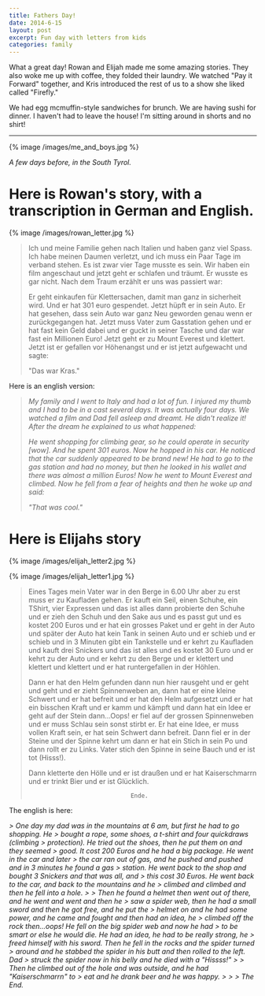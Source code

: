 ```yaml
---
title: Fathers Day!
date: 2014-6-15
layout: post
excerpt: Fun day with letters from kids
categories: family
---
```


What a great day! Rowan and Elijah made me some amazing stories. They also woke
me up with coffee, they folded their laundry. We watched "Pay it Forward"
together, and Kris introduced the rest of us to a show she liked called
"Firefly."

We had egg mcmuffin-style sandwiches for brunch. We are having sushi for
dinner. I haven't had to leave the house! I'm sitting around in shorts and no
shirt!

---

{% image /images/me_and_boys.jpg %}

<i>A few days before, in the South Tyrol.</i>

Here is Rowan's story, with a transcription in German and English.
======

{% image /images/rowan_letter.jpg %}

> Ich und meine Familie gehen nach Italien und haben ganz viel Spass. Ich habe
> meinen Daumen verletzt, und ich muss ein Paar Tage im verband stehen. Es ist
> zwar vier Tage musste es sein. Wir haben ein film angeschaut und jetzt geht er
> schlafen und träumt. Er wusste es gar nicht. Nach dem Traum erzählt er uns was
> passiert war:
> 
> Er geht einkaufen für Klettersachen, damit man ganz in sicherheit wird. Und er
> hat 301 euro gespendet. Jetzt hüpft er in sein Auto. Er hat gesehen, dass sein
> Auto war ganz Neu geworden genau wenn er zurückgegangen hat. Jetzt muss Vater
> zum Gasstation gehen und er hat fast kein Geld dabei und er guckt in seiner
> Tasche und dar war fast ein Millionen Euro! Jetzt geht er zu Mount Everest und
> klettert. Jetzt ist er gefallen vor Höhenangst und er ist jetzt aufgewacht und
> sagte:
>
> "Das war Kras."

Here is an english version:

> <i>My family and I went to Italy and had a lot of fun. I injured my thumb and I had
> to be in a cast several days. It was actually four days. We watched a film and
> Dad fell asleep and dreamt. He didn't realize it! After the dream he explained
> to us what happened:
>
> He went shopping for climbing gear, so he could operate in security [wow]. And
> he spent 301 euros. Now he hopped in his car. He noticed that the car suddenly
> appeared to be brand new! He had to go to the gas station and had no money, but
> then he looked in his wallet and there was almost a million Euros! Now he went
> to Mount Everest and climbed. Now he fell from a fear of heights and then he
> woke up and said:
> 
> "That was cool."</i>

Here is Elijahs story
======

{% image /images/elijah_letter2.jpg %}

{% image /images/elijah_letter1.jpg %}


> Eines Tages mein Vater war in den Berge in 6.00 Uhr aber zu erst muss er zu
> Kaufladen gehen. Er kauft ein Seil, einen Schuhe, ein TShirt, vier Expressen und
> das ist alles dann probierte den Schuhe und er zieh den Schuh und den Sake aus
> und es passt gut und es kostet 200 Euros und er hat ein grosses Paket und er
> geht in der Auto und später der Auto hat kein Tank in seinen Auto und er schieb
> und er schieb und in 3 Minuten gibt ein Tankstelle und er kehrt zu Kaufladen und
> kauft drei Snickers und das ist alles und es kostet 30 Euro und er kehrt zu der
> Auto und er kehrt zu den Berge und er klettert und klettert und klettert und er
> hat runtergefallen in der Höhlen.
> 
> Dann er hat den Helm gefunden dann nun hier rausgeht und er geht und geht und er
> zieht Spinnenweben an, dann hat er eine kleine Schwert und er hat befreit und er
> hat den Helm aufgesetzt und er hat ein bisschen Kraft und er kamm und kämpft und
> dann hat ein Idee er geht auf der Stein dann...Oops! er fiel auf der grossen
> Spinnenweben und er muss Schlau sein sonst stirbt er. Er hat eine Idee, er muss
> vollen Kraft sein, er hat sein Schwert dann befreit. Dann fiel er in der
> Steine und der Spinne kehrt um dann er hat ein Stich in sein Po und dann rollt
> er zu Links. Vater stich den Spinne in seine Bauch und er ist tot (Hisss!).
> 
> Dann kletterte den Hölle und er ist draußen und er hat Kaiserschmarrn und er
> trinkt Bier und er ist Glücklich.
> 
> 
>                                  Ende.

The english is here:

<i>
> One day my dad was in the mountains at 6 am, but first he had to go shopping. He
> bought a rope, some shoes, a t-shirt and four quickdraws (climbing
> protection). He tried out the shoes, then he put them on and they seemed
> good. It cost 200 Euros and he had a big package. He went in the car and later
> the car ran out of gas, and he pushed and pushed and in 3 minutes he found a gas
> station. He went back to the shop and bought 3 Snickers and that was all, and
> this cost 30 Euros. He went back to the car, and back to the mountains and he
> climbed and climbed and then he fell into a hole.
> 
> Then he found a helmet then went out of there, and he went and went and then he
> saw a spider web, then he had a small sword and then he got free, and he put the
> helmet on and he had some power, and he came and fought and then had an idea, he
> climbed off the rock then...oops! He fell on the big spider web and now he had
> to be smart or else he would die. He had an idea, he had to be really strong, he
> freed himself with his sword. Then he fell in the rocks and the spider turned
> around and he stabbed the spider in his butt and then rolled to the left. Dad
> struck the spider now in his belly and he died with a "Hissss!"
> 
> Then he climbed out of the hole and was outside, and he had "Kaiserschmarrn" to
> eat and he drank beer and he was happy.
> 
> 
>                                      The End.
</i>
